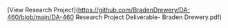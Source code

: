 [View Research Project](https://github.com/BradenDrewery/DA-460/blob/main/DA-460 Research Project Deliverable- Braden Drewery.pdf)
